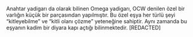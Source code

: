 Anahtar yadigarı da olarak bilinen Omega yadigarı, OCW denilen özel bir varlığın küçük bir parçasından yapılmıştır. Bu özel eşya her türlü şeyi “kitleyebilme” ve “kitli olanı çözme” yeteneğine sahiptir. Aynı zamanda bu eşyanın kadim bir diyara kapı açtığı bilinmektedir. [REDACTED]